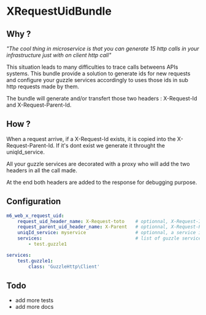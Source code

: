 # XRequestUidBundle

## Why ?

*"The cool thing in microservice is that you can generate 15 http calls in your infrastructure just with on client http call"*  
 
This situation leads to many difficulties to trace calls betweens APIs systems. This bundle provide a solution to generate ids for new requests and configure your guzzle services accordingly to uses those ids in sub http requests made by them.

The bundle will generate and/or transfert those two headers : X-Request-Id and X-Request-Parent-Id.
 
##  How ? 

When a request arrive, if a X-Request-Id exists, it is copied into the X-Request-Parent-Id. If it's dont exist we generate it throught the uniqId_service. 

All your guzzle services are decorated with a proxy who will add the two headers in all the call made. 

At the end both headers are added to the response for debugging purpose.


## Configuration

```yml 
m6_web_x_request_uid:
    request_uid_header_name: X-Request-toto    # optionnal, X-Request-Id by default
    request_parent_uid_header_name: X-Parent   # optionnal, X-Request-Parent-Id by default 
    uniqId_service: myservice                  # optionnal, a service implementing UniqIdInterface 
    services:                                  # list of guzzle services to decorate 
        - test.guzzle1

services:
    test.guzzle1:
        class: 'GuzzleHttp\Client'

```


## Todo 

 * add more tests
 * add more docs

